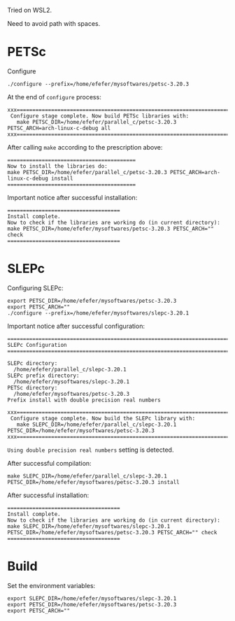 Tried on WSL2.

Need to avoid path with spaces.


# PETSc

Configure
```
./configure --prefix=/home/efefer/mysoftwares/petsc-3.20.3
```


At the end of `configure` process:
```
xxx=======================================================================================xxx
 Configure stage complete. Now build PETSc libraries with:
   make PETSC_DIR=/home/efefer/parallel_c/petsc-3.20.3 PETSC_ARCH=arch-linux-c-debug all
xxx=======================================================================================xxx
```

After calling `make` according to the prescription above:
```
=========================================
Now to install the libraries do:
make PETSC_DIR=/home/efefer/parallel_c/petsc-3.20.3 PETSC_ARCH=arch-linux-c-debug install
=========================================
```

Important notice after successful installation:
```
====================================
Install complete.
Now to check if the libraries are working do (in current directory):
make PETSC_DIR=/home/efefer/mysoftwares/petsc-3.20.3 PETSC_ARCH="" check
====================================
```


# SLEPc

Configuring SLEPc:
```
export PETSC_DIR=/home/efefer/mysoftwares/petsc-3.20.3
export PETSC_ARCH=""
./configure --prefix=/home/efefer/mysoftwares/slepc-3.20.1
```

Important notice after successful configuration:
```
================================================================================
SLEPc Configuration
================================================================================

SLEPc directory:
  /home/efefer/parallel_c/slepc-3.20.1
SLEPc prefix directory:
  /home/efefer/mysoftwares/slepc-3.20.1
PETSc directory:
  /home/efefer/mysoftwares/petsc-3.20.3
Prefix install with double precision real numbers

xxx==========================================================================xxx
 Configure stage complete. Now build the SLEPc library with:
   make SLEPC_DIR=/home/efefer/parallel_c/slepc-3.20.1 PETSC_DIR=/home/efefer/mysoftwares/petsc-3.20.3
xxx==========================================================================xxx
```

`Using double precision real numbers` setting is detected.


After successful compilation:
```
make SLEPC_DIR=/home/efefer/parallel_c/slepc-3.20.1 PETSC_DIR=/home/efefer/mysoftwares/petsc-3.20.3 install
```

After successful installation:
```
====================================
Install complete.
Now to check if the libraries are working do (in current directory):
make SLEPC_DIR=/home/efefer/mysoftwares/slepc-3.20.1 PETSC_DIR=/home/efefer/mysoftwares/petsc-3.20.3 PETSC_ARCH="" check
====================================
```

# Build

Set the environment variables:
```
export SLEPC_DIR=/home/efefer/mysoftwares/slepc-3.20.1
export PETSC_DIR=/home/efefer/mysoftwares/petsc-3.20.3
export PETSC_ARCH=""
```


